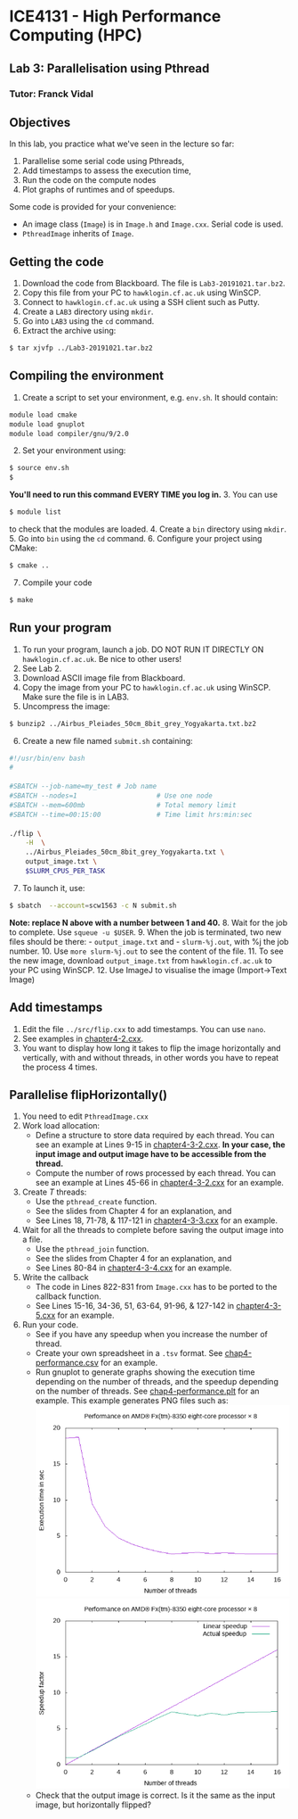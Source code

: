 # ICE4131 - High Performance Computing (HPC)
## Lab 3: Parallelisation using Pthread
### Tutor: Franck Vidal

## Objectives

In this lab, you practice what we've seen in the lecture so far:
1. Parallelise some serial code using Pthreads,
2. Add timestamps to assess the execution time,
3. Run the code on the compute nodes
4. Plot graphs of runtimes and of speedups.

Some code is provided for your convenience:
- An image class (`Image`) is in `Image.h` and `Image.cxx`. Serial code is used.
- `PthreadImage` inherits of `Image`.

<!-- Link to create images of code: https://carbon.now.sh -->


## Getting the code

1. Download the code from Blackboard. The file is `Lab3-20191021.tar.bz2`.
2. Copy this file from your PC to `hawklogin.cf.ac.uk` using WinSCP.
3. Connect to `hawklogin.cf.ac.uk` using a SSH client such as Putty.
4. Create a `LAB3` directory using `mkdir`.
5. Go into `LAB3` using the `cd` command.
6. Extract the archive using:
```bash
$ tar xjvfp ../Lab3-20191021.tar.bz2
```

## Compiling the environment

1. Create a script to set your environment, e.g. `env.sh`. It should contain:
```bash
module load cmake
module load gnuplot
module load compiler/gnu/9/2.0
```
2. Set your environment using:
```bash
$ source env.sh
$
```
**You'll need to run this command EVERY TIME you log in.**
3. You can use
```bash
$ module list
```
to check that the modules are loaded.
4. Create a `bin` directory using `mkdir`.
5. Go into `bin` using the `cd` command.
6. Configure your project using CMake:
```bash
$ cmake ..
```
7. Compile your code
```bash
$ make
```

## Run your program

1. To run your program, launch a job. DO NOT RUN IT DIRECTLY ON `hawklogin.cf.ac.uk`. Be nice to other users!
2. See Lab 2.
3. Download ASCII image file from Blackboard.
4. Copy the image from your PC to `hawklogin.cf.ac.uk` using WinSCP. Make sure the file is in LAB3.
5. Uncompress the image:
```bash
$ bunzip2 ../Airbus_Pleiades_50cm_8bit_grey_Yogyakarta.txt.bz2
```
6. Create a new file named `submit.sh` containing:
```bash
#!/usr/bin/env bash
#

#SBATCH --job-name=my_test # Job name
#SBATCH --nodes=1                    # Use one node
#SBATCH --mem=600mb                  # Total memory limit
#SBATCH --time=00:15:00              # Time limit hrs:min:sec

./flip \
    -H  \
    ../Airbus_Pleiades_50cm_8bit_grey_Yogyakarta.txt \
    output_image.txt \
    $SLURM_CPUS_PER_TASK
```
7. To launch it, use:
```bash
$ sbatch  --account=scw1563 -c N submit.sh
```
**Note: replace N above with a number between 1 and 40.**
8. Wait for the job to complete. Use `squeue -u $USER`.
9. When the job is terminated, two new files should be there:
    - `output_image.txt` and
    - `slurm-%j.out`, with %j the job number.
10. Use `more slurm-%j.out` to see the content of the file.
11. To see the new image, download `output_image.txt` from `hawklogin.cf.ac.uk` to your PC using WinSCP.
12. Use ImageJ to visualise the image (Import->Text Image)

## Add timestamps

1. Edit the file `../src/flip.cxx` to add timestamps. You can use `nano`.
2. See examples in [chapter4-2.cxx](../Lecture-4/chapter4-2.cxx).
3. You want to display how long it takes to flip the image horizontally and vertically, with and without threads, in other words you have to repeat the process 4 times.


## Parallelise flipHorizontally()

1. You need to edit `PthreadImage.cxx`
2. Work load allocation:
    - Define a structure to store data required by each thread. You can see an example at Lines 9-15 in [chapter4-3-2.cxx](../Lecture-4/chapter4-3-2.cxx). **In your case, the input image and output image have to be accessible from the thread.**
    - Compute the number of rows processed by each thread. You can see an example at Lines 45-66 in [chapter4-3-2.cxx](../Lecture-4/chapter4-3-2.cxx) for an example.
3. Create *T* threads:
    - Use the `pthread_create` function.
    - See the slides from Chapter 4 for an explanation, and
    - See Lines 18, 71-78, & 117-121 in [chapter4-3-3.cxx](../Lecture-4/chapter4-3-3.cxx) for an example.
4. Wait for all the threads to complete before saving the output image into a file.
    - Use the `pthread_join` function.
    - See the slides from Chapter 4 for an explanation, and
    - See Lines 80-84 in [chapter4-3-4.cxx](../Lecture-4/chapter4-3-4.cxx) for an example.
5. Write the callback
    - The code in Lines 822-831 from `Image.cxx` has to be ported to the callback function.
    - See Lines 15-16, 34-36, 51, 63-64, 91-96, & 127-142 in [chapter4-3-5.cxx](../Lecture-4/chapter4-3-5.cxx) for an example.
6. Run your code.
    - See if you have any speedup when you increase the number of thread.
    - Create your own spreadsheet in a `.tsv` format. See [chap4-performance.csv](../Lecture-4/chap4-performance.csv) for an example.
    - Run gnuplot to generate graphs showing the execution time depending on the number of threads, and the speedup depending on the number of threads. See [chap4-performance.plt](../Lecture-4/chap4-performance.plt) for an example. This example generates PNG files such as:
![Plot of the execution time](../Lecture-4/chap4-performance-1.png)
![Plot of the execution time](../Lecture-4/chap4-performance-2.png)
    - Check that the output image is correct. Is it the same as the input image, but horizontally flipped?
